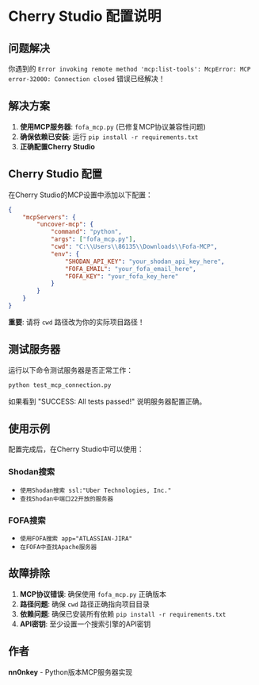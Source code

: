 # Cherry Studio 配置说明

## 问题解决

你遇到的 `Error invoking remote method 'mcp:list-tools': McpError: MCP error-32000: Connection closed` 错误已经解决！

## 解决方案

1. **使用MCP服务器**: `fofa_mcp.py` (已修复MCP协议兼容性问题)
2. **确保依赖已安装**: 运行 `pip install -r requirements.txt`
3. **正确配置Cherry Studio**

## Cherry Studio 配置

在Cherry Studio的MCP设置中添加以下配置：

```json
{
    "mcpServers": {
        "uncover-mcp": {
            "command": "python",
            "args": ["fofa_mcp.py"],
            "cwd": "C:\\Users\\86135\\Downloads\\Fofa-MCP",
            "env": {
                "SHODAN_API_KEY": "your_shodan_api_key_here",
                "FOFA_EMAIL": "your_fofa_email_here", 
                "FOFA_KEY": "your_fofa_key_here"
            }
        }
    }
}
```

**重要**: 请将 `cwd` 路径改为你的实际项目路径！

## 测试服务器

运行以下命令测试服务器是否正常工作：

```bash
python test_mcp_connection.py
```

如果看到 "SUCCESS: All tests passed!" 说明服务器配置正确。

## 使用示例

配置完成后，在Cherry Studio中可以使用：

### Shodan搜索
- `使用Shodan搜索 ssl:"Uber Technologies, Inc."`
- `查找Shodan中端口22开放的服务器`

### FOFA搜索  
- `使用FOFA搜索 app="ATLASSIAN-JIRA"`
- `在FOFA中查找Apache服务器`

## 故障排除

1. **MCP协议错误**: 确保使用 `fofa_mcp.py` 正确版本
2. **路径问题**: 确保 `cwd` 路径正确指向项目目录
3. **依赖问题**: 确保已安装所有依赖 `pip install -r requirements.txt`
4. **API密钥**: 至少设置一个搜索引擎的API密钥

## 作者

**nn0nkey** - Python版本MCP服务器实现
